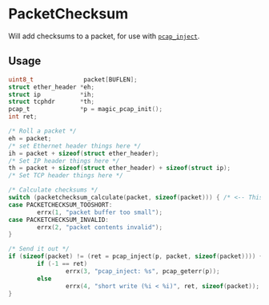 PacketChecksum
==============
Will add checksums to a packet, for use with
[`pcap_inject`](https://www.tcpdump.org/manpages/pcap_inject.3pcap.html).

Usage
-----
```c
uint8_t              packet[BUFLEN];
struct ether_header *eh;
struct ip           *ih;
struct tcphdr       *th;
pcap_t              *p = magic_pcap_init();
int ret;

/* Roll a packet */
eh = packet;
/* set Ethernet header things here */
ih = packet + sizeof(struct ether_header);
/* Set IP header things here */
th = packet + sizeof(struct ether_header) + sizeof(struct ip);
/* Set TCP header things here */

/* Calculate checksums */
switch (packetchecksum_calculate(packet, sizeof(packet))) { /* <-- This */
case PACKETCHECKSUM_TOOSHORT:
        errx(1, "packet buffer too small");
case PACKETCHECKSUM_INVALID:
        errx(2, "packet contents invalid");
}

/* Send it out */
if (sizeof(packet) != (ret = pcap_inject(p, packet, sizeof(packet)))) {
        if (-1 == ret)
                errx(3, "pcap_inject: %s", pcap_geterr(p));
        else
                errx(4, "short write (%i < %i)", ret, sizeof(packet));
}
```
